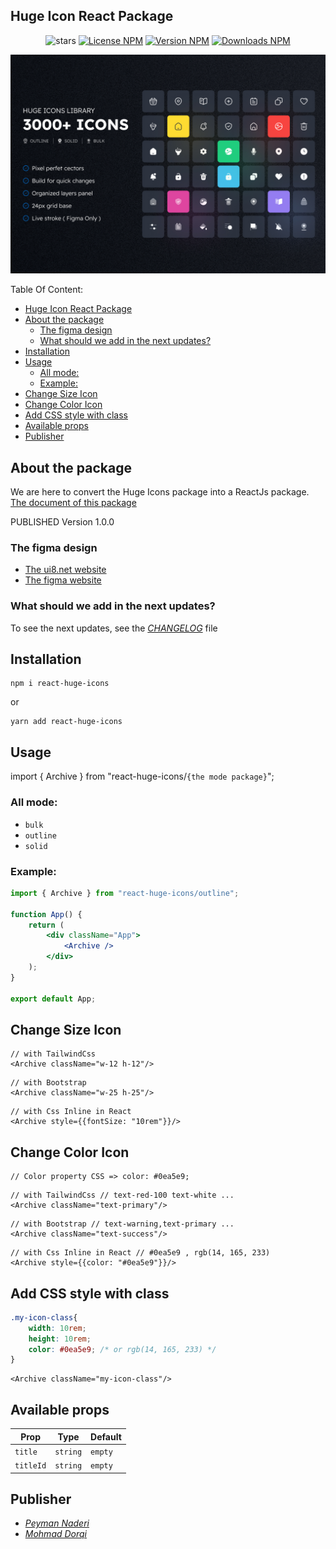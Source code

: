 ## Huge Icon React Package

<div align="center">

![stars](https://img.shields.io/github/stars/zero-icons/huge-icons?color=gold&style=flat)
[![License NPM](https://img.shields.io/npm/l/react-huge-icons?color=green&style=flat)](https://www.npmjs.com/package/react-huge-icons)
[![Version NPM](https://img.shields.io/npm/v/react-huge-icons?label=version&color=blue&style=flat)](https://www.npmjs.com/package/react-huge-icons)
[![Downloads NPM](https://img.shields.io/npm/dw/react-huge-icons?label=downloads)](https://www.npmjs.com/package/react-huge-icons)

![Cover Package huge icons](cover.jpg)

</div>

Table Of Content:

- [Huge Icon React Package](#huge-icon-react-package)
- [About the package](#about-the-package)
	- [The figma design](#the-figma-design)
	- [What should we add in the next updates?](#what-should-we-add-in-the-next-updates)
- [Installation](#installation)
- [Usage](#usage)
	- [All mode:](#all-mode)
	- [Example:](#example)
- [Change Size Icon](#change-size-icon)
- [Change Color Icon](#change-color-icon)
- [Add CSS style with class](#add-css-style-with-class)
- [Available props](#available-props)
- [Publisher](#publisher)

## About the package
We are here to convert the Huge Icons package into a ReactJs package. [The document of this package](https://zero-icons.ir/package/react-huge-icons)

PUBLISHED Version 1.0.0

### The figma design

-   [The ui8.net website ](https://ui8.net/halal-lab/products/huge-icon-pack-3000-vector-icons-set)
-   [The figma website ](https://www.figma.com/file/gueKmNsJOUyPlQBwV6CiVL/Huge-Icons)

### What should we add in the next updates?

To see the next updates, see the _[CHANGELOG](https://github.com/zero-icons/react-huge-icons/blob/main/CHANGELOG.md#unreleased)_ file

## Installation

```shell
npm i react-huge-icons
```
or

```shell
yarn add react-huge-icons
```

## Usage

import { Archive } from "react-huge-icons/`{the mode package}`";

### All mode:

- `bulk`
- `outline`
- `solid`

### Example:

```jsx
import { Archive } from "react-huge-icons/outline";

function App() {
	return (
		<div className="App">
			<Archive />
		</div>
	);
}

export default App;
```

## Change Size Icon

```JSX
// with TailwindCss
<Archive className="w-12 h-12"/>
```

```JSX
// with Bootstrap
<Archive className="w-25 h-25"/>
```

```JSX
// with Css Inline in React
<Archive style={{fontSize: "10rem"}}/>
```

## Change Color Icon

```JSX
// Color property CSS => color: #0ea5e9;
```

```JSX
// with TailwindCss // text-red-100 text-white ...
<Archive className="text-primary"/>
```

```JSX
// with Bootstrap // text-warning,text-primary ...
<Archive className="text-success"/>
```

```JSX
// with Css Inline in React // #0ea5e9 , rgb(14, 165, 233)
<Archive style={{color: "#0ea5e9"}}/>
```

## Add CSS style with class

```CSS
.my-icon-class{
	width: 10rem;
	height: 10rem;
	color: #0ea5e9; /* or rgb(14, 165, 233) */
}
```

```JSX
<Archive className="my-icon-class"/>
```

## Available props

| Prop      | Type     | Default |
| --------- | -------- | ------- |
| `title`   | `string` | `empty` |
| `titleId` | `string` | `empty` |

## Publisher

-   _[Peyman Naderi](https://github.com/peymanath)_
-   _[Mohmad Dorqi](https://github.com/mohmad-dorqi)_
